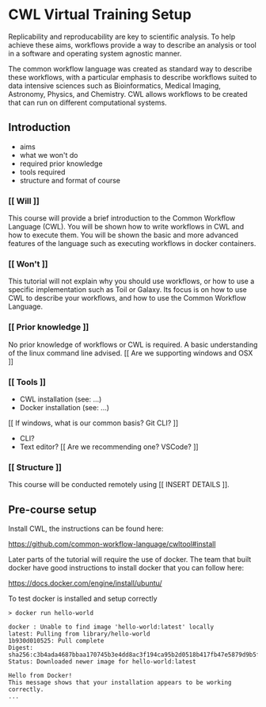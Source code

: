 # CWL Virtual Training Setup

Replicability and reproducability are key to scientific analysis. To help achieve these aims, workflows provide a way to describe an analysis or tool in a software and operating system agnostic manner.

The common workflow language was created as standard way to describe these workflows, with a particular emphasis to describe workflows suited to data intensive sciences such as Bioinformatics, Medical Imaging, Astronomy, Physics, and Chemistry.  CWL allows workflows to be created that can run on different computational systems.


## Introduction

- aims
- what we won't do
- required prior knowledge
- tools required
- structure and format of course

### [[ Will ]]
This course will provide a brief introduction to the Common Workflow Language (CWL).  You will be shown how to write workflows in CWL and how to execute them. You will be shown the basic and more advanced features of the language such as executing workflows in docker containers.

### [[ Won't ]]
This tutorial will not explain why you should use workflows, or how to use a specific implementation such as Toil or Galaxy. Its focus is on how to use CWL to describe your workflows, and how to use the Common Workflow Language.

### [[ Prior knowledge ]]
No prior knowledge of workflows or CWL is required.  A basic understanding of the linux command line advised.  [[ Are we supporting windows and OSX ]]

### [[ Tools ]]
 - CWL installation (see: ...)
 - Docker installation (see: ...)

[[ If windows, what is our common basis? Git CLI? ]]

 - CLI?
 - Text editor? [[ Are we recommending one? VSCode? ]]


### [[ Structure ]]

This course will be conducted remotely using [[ INSERT DETAILS ]].

## Pre-course setup


Install CWL, the instructions can be found here:

https://github.com/common-workflow-language/cwltool#install

Later parts of the tutorial will require the use of docker. The team that built docker have good instructions to install docker that you can follow here:

https://docs.docker.com/engine/install/ubuntu/

To test docker is installed and setup correctly 

    > docker run hello-world

    docker : Unable to find image 'hello-world:latest' locally
    latest: Pulling from library/hello-world
    1b930d010525: Pull complete
    Digest: sha256:c3b4ada4687bbaa170745b3e4dd8ac3f194ca95b2d0518b417fb47e5879d9b5f
    Status: Downloaded newer image for hello-world:latest

    Hello from Docker!
    This message shows that your installation appears to be working correctly.
    ...

